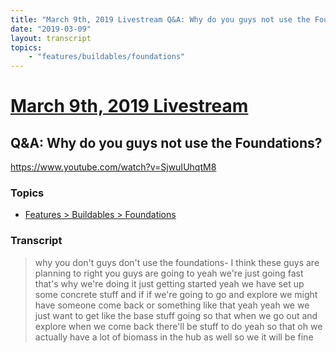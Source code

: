 ```yaml
---
title: "March 9th, 2019 Livestream Q&A: Why do you guys not use the Foundations?"
date: "2019-03-09"
layout: transcript
topics:
    - "features/buildables/foundations"
---
```

# [March 9th, 2019 Livestream](../2019-03-09.md)
## Q&A: Why do you guys not use the Foundations?
https://www.youtube.com/watch?v=SjwuIUhqtM8

### Topics
* [Features > Buildables > Foundations](../topics/features/buildables/foundations.md)

### Transcript

> why you don't guys don't use the foundations- I think these guys are planning to right you guys are going to yeah we're just going fast that's why we're doing it just getting started yeah we have set up some concrete stuff and if if we're going to go and explore we might have someone come back or something like that yeah yeah we we just want to get like the base stuff going so that when we go out and explore when we come back there'll be stuff to do yeah so that oh we actually have a lot of biomass in the hub as well so we it will be fine
